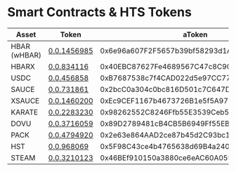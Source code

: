 # Smart Contracts & HTS Tokens

<table><thead><tr><th width="118"> Asset</th><th width="129">Token</th><th width="237">aToken</th><th width="236">Debt Token</th></tr></thead><tbody><tr><td>HBAR (wHBAR)</td><td><a href="https://hashscan.io/mainnet/contract/0.0.1456985">0.0.1456985</a></td><td>0x6e96a607F2F5657b39bf58293d1A006f9415aF32</td><td>0xCD5A1FF3AD6EDd7e85ae6De3854f3915dD8c9103</td></tr><tr><td>HBARX</td><td><a href="https://hashscan.io/mainnet/token/0.0.834116">0.0.834116</a></td><td>0x40EBC87627Fe4689567C47c8C9C84EDC4Cf29132</td><td>0xF4167Af5C303ec2aD1B96316fE013CA96Eb141B5</td></tr><tr><td>USDC</td><td><a href="https://hashscan.io/mainnet/token/0.0.456858">0.0.456858</a></td><td>0xB7687538c7f4CAD022d5e97CC778d0b46457c5DB</td><td>0x8a90C2f80Fc266e204cb37387c69EA2ed42A3cc1</td></tr><tr><td>SAUCE</td><td><a href="https://hashscan.io/mainnet/token/0.0.731861">0.0.731861</a></td><td>0x2bcC0a304c0bc816D501c7C647D958b9A5bc716d</td><td>0x736c5dbB8ADC643f04c1e13a9C25f28d3D4f0503</td></tr><tr><td>XSAUCE</td><td><a href="https://hashscan.io/mainnet/token/0.0.1460200">0.0.1460200</a></td><td>0xEc9CEF1167b4673726B1e5f5A978150e63cDf23b</td><td>0x08c816eC7aC0580c802151E4efFbDa687f7Cac2a</td></tr><tr><td>KARATE</td><td><a href="https://hashscan.io/mainnet/token/0.0.2283230">0.0.2283230</a></td><td>0x98262552C8246Ffb55E3539Ceb51838912402959</td><td>0xB6209F33982CE99139Ab325b13B260d32287A807</td></tr><tr><td>DOVU</td><td><a href="https://hashscan.io/mainnet/token/0.0.3716059">0.0.3716059</a></td><td>0x89D2789481cB4CB5B6949Ff55EBA5629c5bC5B1E</td><td>0x9d81E1676A7e116ec725208DdeAB11929eA3F7A6</td></tr><tr><td>PACK</td><td><a href="https://hashscan.io/mainnet/token/0.0.4794920">0.0.4794920</a></td><td>0x2e63e864AAD2ce87b45d2C93bc126850DC5122c9</td><td>0xdc6e9E967648cd28E8BaF2EB1124ef7C9C5Bd027</td></tr><tr><td>HST</td><td><a href="https://hashscan.io/mainnet/token/0.0.968069">0.0.968069</a></td><td>0x5F98C43ce4b4765638d69B4a2407a2186A347CB9</td><td>0x63c7EF5398E8Fe23D95E762802F011590A7816a1</td></tr><tr><td>STEAM</td><td><a href="https://hashscan.io/mainnet/token/0.0.3210123">0.0.3210123</a></td><td>0x46BEf910150a3880ce6eAC60A059E70494A4805e</td><td>0xdFD1D43cbd700AEC5bcc151d028274412d31db70</td></tr></tbody></table>
